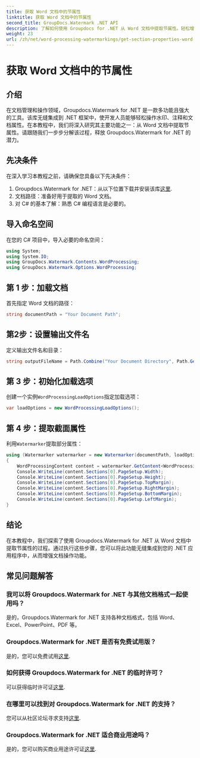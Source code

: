 ```yaml
---
title: 获取 Word 文档中的节属性
linktitle: 获取 Word 文档中的节属性
second_title: GroupDocs.Watermark .NET API
description: 了解如何使用 Groupdocs for .NET 从 Word 文档中提取节属性。轻松增强您的文档处理能力。
weight: 23
url: /zh/net/word-processing-watermarkings/get-section-properties-word-docs/
---
```


# 获取 Word 文档中的节属性

## 介绍
在文档管理和操作领域，Groupdocs.Watermark for .NET 是一款多功能且强大的工具。该库无缝集成到 .NET 框架中，使开发人员能够轻松操作水印、注释和文档属性。在本教程中，我们将深入研究其主要功能之一：从 Word 文档中提取节属性。请跟随我们一步步分解该过程，释放 Groupdocs.Watermark for .NET 的潜力。
## 先决条件
在深入学习本教程之前，请确保您具备以下先决条件：
1.  Groupdocs.Watermark for .NET：从以下位置下载并安装该库[这里](https://releases.groupdocs.com/Watermark/net/).
2. 文档路径：准备好用于提取的 Word 文档。
3. 对 C# 的基本了解：熟悉 C# 编程语言是必要的。

## 导入命名空间
在您的 C# 项目中，导入必要的命名空间：
```csharp
using System;
using System.IO;
using GroupDocs.Watermark.Contents.WordProcessing;
using GroupDocs.Watermark.Options.WordProcessing;
```
## 第 1 步：加载文档
首先指定 Word 文档的路径：
```csharp
string documentPath = "Your Document Path";
```
## 第2步：设置输出文件名
定义输出文件名和目录：
```csharp
string outputFileName = Path.Combine("Your Document Directory", Path.GetFileName(documentPath));
```
## 第 3 步：初始化加载选项
创建一个实例`WordProcessingLoadOptions`指定加载选项：
```csharp
var loadOptions = new WordProcessingLoadOptions();
```
## 第 4 步：提取截面属性
利用`Watermarker`提取部分属性：
```csharp
using (Watermarker watermarker = new Watermarker(documentPath, loadOptions))
{
    WordProcessingContent content = watermarker.GetContent<WordProcessingContent>();
    Console.WriteLine(content.Sections[0].PageSetup.Width);
    Console.WriteLine(content.Sections[0].PageSetup.Height);
    Console.WriteLine(content.Sections[0].PageSetup.TopMargin);
    Console.WriteLine(content.Sections[0].PageSetup.RightMargin);
    Console.WriteLine(content.Sections[0].PageSetup.BottomMargin);
    Console.WriteLine(content.Sections[0].PageSetup.LeftMargin);
}
```

## 结论
在本教程中，我们探索了使用 Groupdocs.Watermark for .NET 从 Word 文档中提取节属性的过程。通过执行这些步骤，您可以将此功能无缝集成到您的 .NET 应用程序中，从而增强文档操作功能。
## 常见问题解答
### 我可以将 Groupdocs.Watermark for .NET 与其他文档格式一起使用吗？
是的，Groupdocs.Watermark for .NET 支持各种文档格式，包括 Word、Excel、PowerPoint、PDF 等。
### Groupdocs.Watermark for .NET 是否有免费试用版？
是的，您可以免费试用[这里](https://releases.groupdocs.com/).
### 如何获得 Groupdocs.Watermark for .NET 的临时许可？
可以获得临时许可证[这里](https://purchase.groupdocs.com/temporary-license/).
### 在哪里可以找到对 Groupdocs.Watermark for .NET 的支持？
您可以从社区论坛寻求支持[这里](https://forum.groupdocs.com/c/watermark/19).
### Groupdocs.Watermark for .NET 适合商业用途吗？
是的，您可以购买商业用途许可证[这里](https://purchase.groupdocs.com/buy).